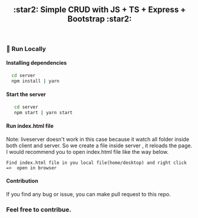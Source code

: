 <h2 align='center'>:star2: Simple CRUD with JS + TS + Express + Bootstrap :star2:</h2>

<br />

<!-- Run Locally -->
### :running: Run Locally

#### Installing dependencies

```bash
  cd server
  npm install | yarn 
```

#### Start the server

```bash
   cd server
   npm start | yarn start
```

#### Run index.html file

Note: liveserver doesn't work in this case because it watch all folder inside both client and server. So we create a file inside server , it reloads the page. I would recommend you to open index.html file like the way below.

```
Find index.html file in you local file(home/desktop) and right click =>  open in browser
```

#### Contribution

If you find any bug or issue, you can make pull request to this repo.

### Feel free to contribue.
